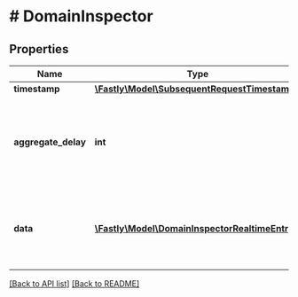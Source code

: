 # # DomainInspector

## Properties

Name | Type | Description | Notes
------------ | ------------- | ------------- | -------------
**timestamp** | [**\Fastly\Model\SubsequentRequestTimestamp**](SubsequentRequestTimestamp.md) |  | [optional] 
**aggregate_delay** | **int** | Offset of entry timestamps from the current time due to processing time. | [optional] 
**data** | [**\Fastly\Model\DomainInspectorRealtimeEntry[]**](DomainInspectorRealtimeEntry.md) | A list of report [entries](#entry-data-model), each representing one second of time. | [optional] 


[[Back to API list]](../../README.md#endpoints) [[Back to README]](../../README.md)
